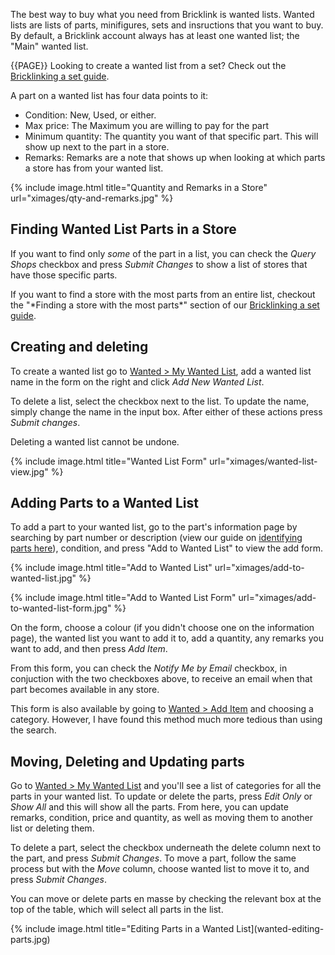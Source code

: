 The best way to buy what you need from Bricklink is wanted lists. Wanted lists are lists of parts, minifigures, sets and insructions that you want to buy. By default, a Bricklink account always has at least one wanted list; the "Main" wanted list.

{{PAGE}} Looking to create a wanted list from a set? Check out the [Bricklinking a set guide](/bricklinking-a-set).

A part on a wanted list has four data points to it:

- Condition: New, Used, or either.
- Max price: The Maximum you are willing to pay for the part
- Minimum quantity: The quantity you want of that specific part. This will show up next to the part in a store.
- Remarks: Remarks are a note that shows up when looking at which parts a store has from your wanted list.

{% include image.html 
    title="Quantity and Remarks in a Store"
    url="ximages/qty-and-remarks.jpg"
%}

## Finding Wanted List Parts in a Store

If you want to find only *some* of the part in a list, you can check the *Query Shops* checkbox and press *Submit Changes* to show a list of stores that have those specific parts.

<div class="alert alert-warning"> 
If you want to find a store with the most parts from an entire list, checkout the "*Finding a store with the most parts*" section of our <a class="alert-link" href="/bricklinking-a-set">Bricklinking a set guide</a>.
</div>

## Creating and deleting

To create a wanted list go to [Wanted > My Wanted List](http://www.bricklink.com/wantedView.asp), add a wanted list name in the form on the right and click *Add New Wanted List*.

To delete a list, select the checkbox next to the list. To update the name, simply change the name in the input box. After either of these actions press *Submit changes*.

<div class="alert alert-danger"> 
Deleting a wanted list cannot be undone.
</div>

{% include image.html 
    title="Wanted List Form"
    url="ximages/wanted-list-view.jpg"
%}

## Adding Parts to a Wanted List

To add a part to your wanted list, go to the part's information page by searching by part number or description (view our guide on [identifying parts here](/identifying-parts)), condition, and press "Add to Wanted List" to view the add form.

{% include image.html 
    title="Add to Wanted List"
    url="ximages/add-to-wanted-list.jpg"
%}

{% include image.html 
    title="Add to Wanted List Form"
    url="ximages/add-to-wanted-list-form.jpg"
%}

On the form, choose a colour (if you didn't choose one on the information page), the wanted list you want to add it to, add a quantity, any remarks you want to add, and then press *Add Item*.

From this form, you can check the *Notify Me by Email* checkbox, in conjuction with the two checkboxes above, to receive an email when that part becomes available in any store.

<div class="alert alert-warning"> 
This form is also available by going to <a class="alert-link" href="http://www.bricklink.com/wantedAdd.asp">Wanted > Add Item</a> and choosing a category. However, I have found this method much more tedious than using the search.
</div>

## Moving, Deleting and Updating parts

Go to [Wanted > My Wanted List](http://www.bricklink.com/wantedView.asp) and you'll see a list of categories for all the parts in your wanted list. To update or delete the parts, press *Edit Only* or *Show All* and this will show all the parts. From here, you can update remarks, condition, price and quantity, as well as moving them to another list or deleting them.

To delete a part, select the checkbox underneath the delete column next to the part, and press *Submit Changes*. To move a part, follow the same process but with the *Move* column, choose wanted list to move it to, and press *Submit Changes*.

You can move or delete parts en masse by checking the relevant box at the top of the table, which will select all parts in the list.

{% include image.html 
    title="Editing Parts in a Wanted List](wanted-editing-parts.jpg)


